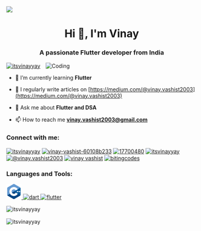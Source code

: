 
<img align="center" width="1100" src="https://blogger.googleusercontent.com/img/b/R29vZ2xl/AVvXsEgZRJiJ-6PpsSYo7m2bAepMjVPBC8-BR4taCQNeABogIklANeEP0Nf1__AnmpWMZKtRfD7rKaLxO9SqZPCQedfZ__hvq7MZOfEJzAGziqFxHFUtYvVlABJ8jqXYIoApBCEexKhzPrKEC3LHbL8PL_0pud7egFTuHPxsMB8Kjou5qj9JwE5UFw4BFxQK/s800/ezgif.com-gif-maker%20(1).gif">
<h1 align="center">Hi 👋, I'm Vinay</h1>
<h3 align="center">A passionate Flutter developer from India</h3>
<img align="right" alt="Coding" width="400" src="https://camo.githubusercontent.com/19db51af5f90f1b152bc0b9078f5fe97053955be5074f03f17019c70345bdcdb/68747470733a2f2f6d69726f2e6d656469756d2e636f6d2f6d61782f313336302f302a37513379765349765f7430696f4a2d5a2e676966">


<p align="left"> <a href="https://twitter.com/itsvinayyay" target="blank"><img src="https://img.shields.io/twitter/follow/itsvinayyay?logo=twitter&style=for-the-badge" alt="itsvinayyay" /></a> </p>

- 🌱 I’m currently learning **Flutter**

- 📝 I regularly write articles on [https://medium.com/@vinay.vashist2003](https://medium.com/@vinay.vashist2003)

- 💬 Ask me about **Flutter and DSA**

- 📫 How to reach me **vinay.vashist2003@gmail.com**



<h3 align="left">Connect with me:</h3>
<p align="left">
<a href="https://twitter.com/itsvinayyay" target="blank"><img align="center" src="https://raw.githubusercontent.com/rahuldkjain/github-profile-readme-generator/master/src/images/icons/Social/twitter.svg" alt="itsvinayyay" height="30" width="40" /></a>
<a href="https://linkedin.com/in/vinay-vashist-60108b233" target="blank"><img align="center" src="https://raw.githubusercontent.com/rahuldkjain/github-profile-readme-generator/master/src/images/icons/Social/linked-in-alt.svg" alt="vinay-vashist-60108b233" height="30" width="40" /></a>
<a href="https://stackoverflow.com/users/17700480" target="blank"><img align="center" src="https://raw.githubusercontent.com/rahuldkjain/github-profile-readme-generator/master/src/images/icons/Social/stack-overflow.svg" alt="17700480" height="30" width="40" /></a>
<a href="https://instagram.com/itsvinayyay" target="blank"><img align="center" src="https://raw.githubusercontent.com/rahuldkjain/github-profile-readme-generator/master/src/images/icons/Social/instagram.svg" alt="itsvinayyay" height="30" width="40" /></a>
<a href="https://medium.com/@vinay.vashist2003" target="blank"><img align="center" src="https://raw.githubusercontent.com/rahuldkjain/github-profile-readme-generator/master/src/images/icons/Social/medium.svg" alt="@vinay.vashist2003" height="30" width="40" /></a>
<a href="https://www.youtube.com/@vinayvashisht2957" target="blank"><img align="center" src="https://raw.githubusercontent.com/rahuldkjain/github-profile-readme-generator/master/src/images/icons/Social/youtube.svg" alt="vinay vashist" height="30" width="40" /></a>
<a href="https://www.codechef.com/users/bitingcodes" target="blank"><img align="center" src="https://cdn.jsdelivr.net/npm/simple-icons@3.1.0/icons/codechef.svg" alt="bitingcodes" height="30" width="40" /></a>
</p>

<h3 align="left">Languages and Tools:</h3>
<p align="left"> <a href="https://www.w3schools.com/cpp/" target="_blank" rel="noreferrer"> <img src="https://raw.githubusercontent.com/devicons/devicon/master/icons/cplusplus/cplusplus-original.svg" alt="cplusplus" width="40" height="40"/> </a> <a href="https://dart.dev" target="_blank" rel="noreferrer"> <img src="https://www.vectorlogo.zone/logos/dartlang/dartlang-icon.svg" alt="dart" width="40" height="40"/> </a> <a href="https://flutter.dev" target="_blank" rel="noreferrer"> <img src="https://www.vectorlogo.zone/logos/flutterio/flutterio-icon.svg" alt="flutter" width="40" height="40"/> </a> </p>

<p><img align="center" src="https://github-readme-stats.vercel.app/api/top-langs?username=itsvinayyay&show_icons=true&locale=en&layout=compact" alt="itsvinayyay" /></p>

<p><img align="center" src="https://github-readme-streak-stats.herokuapp.com/?user=itsvinayyay&" alt="itsvinayyay" /></p>
